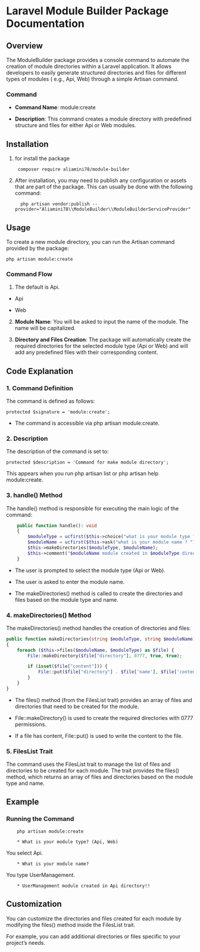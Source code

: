 Laravel Module Builder Package Documentation
============================================

Overview
--------

The ModuleBuilder package provides a console command to automate the creation of module directories within a Laravel
application. It allows developers to easily generate structured directories and files for different types of modules (
e.g., Api, Web) through a simple Artisan command.

### Command

* **Command Name**: module:create

* **Description**: This command creates a module directory with predefined structure and files for either Api or Web
  modules.

Installation
------------
1. for install the package

        composer require aliamini78/module-builder 

2. After installation, you may need to publish any configuration or assets that are part of the package. This can
   usually be done with the following command:

         php artisan vendor:publish --provider="Aliamini78\\ModuleBuilder\\ModuleBuilderServiceProvider"

Usage
-----

To create a new module directory, you can run the Artisan command provided by the package:

    php artisan module:create

### Command Flow

1. The default is Api.

* Api

* Web

2. **Module Name**: You will be asked to input the name of the module. The name will be capitalized.

3. **Directory and Files Creation**: The package will automatically create the required directories for the selected
   module type (Api or Web) and will add any predefined files with their corresponding content.

Code Explanation
----------------

### 1\. Command Definition

The command is defined as follows:

    protected $signature = 'module:create';

* The command is accessible via php artisan module:create.

### 2\. Description

The description of the command is set to:

    protected $description = 'Command for make module directory'; 

This appears when you run php artisan list or php artisan help module:create.

### 3\. handle() Method

The handle() method is responsible for executing the main logic of the command:

```php
    public function handle(): void 
    {
        $moduleType = ucfirst($this->choice("what is your module type ? ", ["Api", "Web"], "api"));
        $moduleName = ucfirst($this->ask("what is your module name ? "));
        $this->makeDirectories($moduleType, $moduleName);
        $this->comment("$moduleName module created in $moduleType directory!!");
    }
```

* The user is prompted to select the module type (Api or Web).

* The user is asked to enter the module name.

* The makeDirectories() method is called to create the directories and files based on the module type and name.

### 4\. makeDirectories() Method

The makeDirectories() method handles the creation of directories and files:

```php
public function makeDirectories(string $moduleType, string $moduleName): void
{
    foreach ($this->files($moduleName, $moduleType) as $file) {
        File::makeDirectory($file["directory"], 0777, true, true);

        if (isset($file["content"])) {
            File::put($file["directory"] . $file['name'], $file['content']);
        }
    }
}
```


* The files() method (from the FilesList trait) provides an array of files and directories that need to be created for
  the module.

* File::makeDirectory() is used to create the required directories with 0777 permissions.

* If a file has content, File::put() is used to write the content to the file.

### 5\. FilesList Trait

The command uses the FilesList trait to manage the list of files and directories to be created for each module. The
trait provides the files() method, which returns an array of files and directories based on the module type and name.

Example
-------

### Running the Command
```shell
    php artisan module:create
```
```text
    * What is your module type? (Api, Web)
```
You select Api.

```text
    * What is your module name?
```
You type UserManagement.

```text
    * UserManagement module created in Api directory!!
```

Customization
-------------

You can customize the directories and files created for each module by modifying the files() method inside the FilesList
trait.

For example, you can add additional directories or files specific to your project’s needs.
